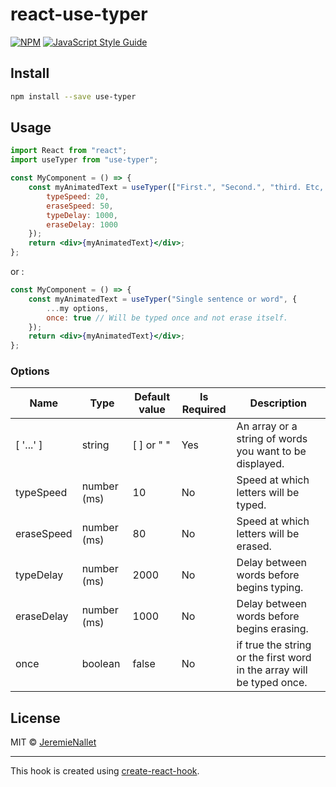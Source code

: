 # react-use-typer

[![NPM](https://img.shields.io/npm/v/typer.svg)](https://https://www.npmjs.com/package/use-typer) [![JavaScript Style Guide](https://img.shields.io/badge/code_style-standard-brightgreen.svg)](https://standardjs.com)

## Install

```bash
npm install --save use-typer
```

## Usage

```jsx
import React from "react";
import useTyper from "use-typer";

const MyComponent = () => {
    const myAnimatedText = useTyper(["First.", "Second.", "third. Etc, ..."], {
        typeSpeed: 20,
        eraseSpeed: 50,
        typeDelay: 1000,
        eraseDelay: 1000
    });
    return <div>{myAnimatedText}</div>;
};
```

or :

```jsx
const MyComponent = () => {
    const myAnimatedText = useTyper("Single sentence or word", {
        ...my options,
        once: true // Will be typed once and not erase itself.
    });
    return <div>{myAnimatedText}</div>;
};
```

### Options

| Name       | Type        | Default value | Is Required | Description                                                           |
| ---------- | ----------- | ------------- | ----------- | --------------------------------------------------------------------- |
| [ '...' ]  | string      | [ ] or " "    | Yes         | An array or a string of words you want to be displayed.               |
| typeSpeed  | number (ms) | 10            | No          | Speed at which letters will be typed.                                 |
| eraseSpeed | number (ms) | 80            | No          | Speed at which letters will be erased.                                |
| typeDelay  | number (ms) | 2000          | No          | Delay between words before begins typing.                             |
| eraseDelay | number (ms) | 1000          | No          | Delay between words before begins erasing.                            |
| once       | boolean     | false         | No          | if true the string or the first word in the array will be typed once. |

## License

MIT © [JeremieNallet](https://github.com/JeremieNallet)

---

This hook is created using [create-react-hook](https://github.com/hermanya/create-react-hook).
